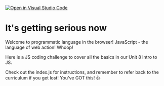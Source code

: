 [![Open in Visual Studio Code](https://classroom.github.com/assets/open-in-vscode-718a45dd9cf7e7f842a935f5ebbe5719a5e09af4491e668f4dbf3b35d5cca122.svg)](https://classroom.github.com/online_ide?assignment_repo_id=14635445&assignment_repo_type=AssignmentRepo)
# It's getting serious now

Welcome to programmatic language in the browser! JavaScript - the language
of web action! Whoop!

Here is a JS coding challenge to cover all the basics in our Unit 8 Intro
to JS.

Check out the index.js for instructions, and remember to refer back to the
curriculum if you get lost! You've GOT this! 👍
